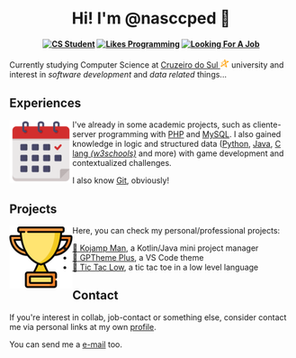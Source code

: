 <h1 align="center">Hi! I'm @nasccped 👋</h1>

<!-- showing badges -->
<h4 align="center">

[![CS Student][cs-student]](#)
[![Likes Programming][likes-programming]](#)
[![Looking For A Job][looking-for-a-job]](#)

</h4>

Currently studying Computer Science at
[Cruzeiro do Sul <img src="./assets/logo-cruzeiro_do_sul.png"
style="height:1rem"
alt="Cruzeiro do Sul logo">][cruzeiro-do-sul-website] university and
interest in _software development_ and _data related_ things...



Experiences
-----------

<p>

  <img alt="calendar draw" src="./assets/draw-calendar.png" align="left" style="height: 7rem">

  I've already in some academic projects, such as cliente-server
  programming with [PHP][php-link] and [MySQL][mysql-link]. I also
  gained knowledge in logic and structured data ([Python][python-link],
  [Java][java-link], [C lang _(w3schools)_][c-link] and more) with game
  development and contextualized challenges.

  I also know [Git][git-link], obviously!

</p>


Projects
--------

<p>

  <img alt="trophy draw" src="./assets/draw-trophy.png" align="left" style="height: 7rem">

  Here, you can check my personal/professional projects:

  - [🥇 Kojamp Man][kojamp-man], a Kotlin/Java mini project manager
  - [🥈 GPTheme Plus][gptheme-plus], a VS Code theme
  - [🥉 Tic Tac Low][tic-tac-low], a tic tac toe in a low level language

</p>


Contact
-------

If you're interest in collab, job-contact or something else, consider
contact me via personal links at my own [profile][my-profile].

You can send me a [e-mail][send-me-email] too.



<!-- links -->
[cruzeiro-do-sul-website]: https://www.cruzeirodosul.edu.br/

[php-link]: https://www.php.net/
[mysql-link]: https://www.mysql.com/
[python-link]: https://www.python.org/
[java-link]: https://www.java.com/en/
[c-link]: https://www.w3schools.com/c/
[git-link]: https://git-scm.com/

[kojamp-man]: https://github.com/nasccped/kojamp-man
[gptheme-plus]: https://github.com/nasccped/vsc-gptheme-plus-extension
[tic-tac-low]: https://github.com/nasccped/tic-tac-low

[my-profile]: https://github.com/nasccped
[send-me-email]: mailto:pdbt.contact@gmail.com?subject=Put%20the%20Message%20title%20here%20%E2%9C%8D%EF%B8%8F&body=Don't%20forget%20to%20add...%20well...%20the%20message%20%F0%9F%98%85

<!-- badges area -->
[cs-student]: https://img.shields.io/badge/cs_student-F28A17?style=for-the-badge
[likes-programming]: https://img.shields.io/badge/likes_programming-C24444?style=for-the-badge
[looking-for-a-job]: https://img.shields.io/badge/looking_for_a_job-4477B2?style=for-the-badge
